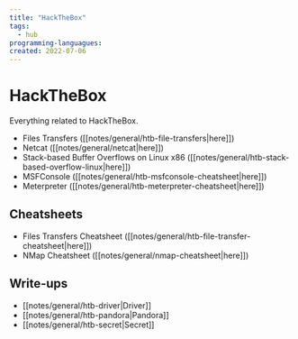 ```yaml
---
title: "HackTheBox"
tags:
  - hub
programming-languagues:
created: 2022-07-06
---
```

# HackTheBox
Everything related to HackTheBox.

- Files Transfers ([[notes/general/htb-file-transfers|here]])
- Netcat ([[notes/general/netcat|here]])
- Stack-based Buffer Overflows on Linux x86 ([[notes/general/htb-stack-based-overflow-linux|here]])
- MSFConsole ([[notes/general/htb-msfconsole-cheatsheet|here]])
- Meterpreter ([[notes/general/htb-meterpreter-cheatsheet|here]])

## Cheatsheets
- Files Transfers Cheatsheet ([[notes/general/htb-file-transfer-cheatsheet|here]])
- NMap Cheatsheet ([[notes/general/nmap-cheatsheet|here]])

## Write-ups
- [[notes/general/htb-driver|Driver]]
- [[notes/general/htb-pandora|Pandora]]
- [[notes/general/htb-secret|Secret]]